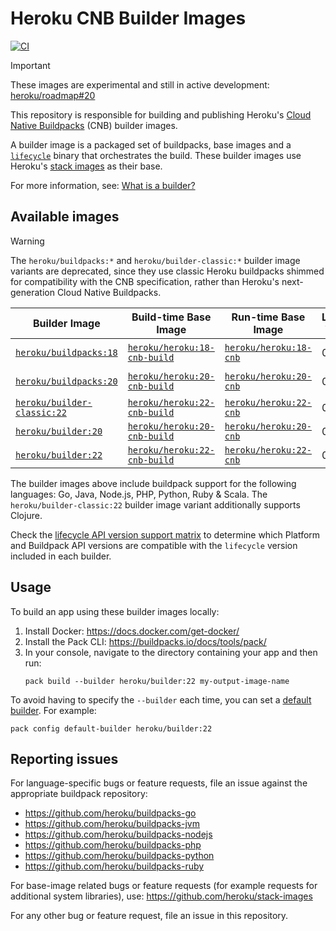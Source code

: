 # Heroku CNB Builder Images

[![CI](https://github.com/heroku/cnb-builder-images/actions/workflows/build-test-publish.yml/badge.svg)](https://github.com/heroku/cnb-builder-images/actions/workflows/build-test-publish.yml)

> [!IMPORTANT]
> These images are experimental and still in active development: [heroku/roadmap#20](https://github.com/heroku/roadmap/issues/20)

This repository is responsible for building and publishing Heroku's [Cloud Native Buildpacks](https://buildpacks.io)
(CNB) builder images.

A builder image is a packaged set of buildpacks, base images and a [`lifecycle`](https://github.com/buildpacks/lifecycle)
binary that orchestrates the build. These builder images use Heroku's [stack images](https://github.com/heroku/stack-images)
as their base.

For more information, see: [What is a builder?](https://buildpacks.io/docs/concepts/#what-is-a-builder)

## Available images

> [!WARNING]
> The `heroku/buildpacks:*` and `heroku/builder-classic:*` builder image variants are deprecated,
> since they use classic Heroku buildpacks shimmed for compatibility with the CNB specification,
> rather than Heroku's next-generation Cloud Native Buildpacks.

| Builder Image                                       | Build-time Base Image                       | Run-time Base Image                   | Lifecycle Version | Buildpack Types  | Status      |
|-----------------------------------------------------|---------------------------------------------|---------------------------------------|-------------------|------------------|-------------|
| [`heroku/buildpacks:18`][buildpacks-tags]           | [`heroku/heroku:18-cnb-build`][heroku-tags] | [`heroku/heroku:18-cnb`][heroku-tags] | 0.16.1            | Shimmed + Native | End-of-life |
| [`heroku/buildpacks:20`][buildpacks-tags]           | [`heroku/heroku:20-cnb-build`][heroku-tags] | [`heroku/heroku:20-cnb`][heroku-tags] | 0.17.2            | Shimmed + Native | Deprecated  |
| [`heroku/builder-classic:22`][builder-classic-tags] | [`heroku/heroku:22-cnb-build`][heroku-tags] | [`heroku/heroku:22-cnb`][heroku-tags] | 0.17.2            | Shimmed          | Deprecated  |
| [`heroku/builder:20`][builder-tags]                 | [`heroku/heroku:20-cnb-build`][heroku-tags] | [`heroku/heroku:20-cnb`][heroku-tags] | 0.18.3            | Native           | Available   |
| [`heroku/builder:22`][builder-tags]                 | [`heroku/heroku:22-cnb-build`][heroku-tags] | [`heroku/heroku:22-cnb`][heroku-tags] | 0.18.3            | Native           | Recommended |

The builder images above include buildpack support for the following languages: Go, Java, Node.js, PHP, Python, Ruby & Scala. The `heroku/builder-classic:22` builder image variant additionally supports Clojure.

Check the [lifecycle API version support matrix](https://github.com/buildpacks/lifecycle#supported-apis) to determine
which Platform and Buildpack API versions are compatible with the `lifecycle` version included in each builder.

## Usage

To build an app using these builder images locally:

1. Install Docker: https://docs.docker.com/get-docker/
2. Install the Pack CLI: https://buildpacks.io/docs/tools/pack/
3. In your console, navigate to the directory containing your app and then run:
   ```term
   pack build --builder heroku/builder:22 my-output-image-name
   ```

To avoid having to specify the `--builder` each time, you can set a
[default builder](https://buildpacks.io/docs/tools/pack/cli/pack_config_default-builder/). For example:

```term
pack config default-builder heroku/builder:22
```

## Reporting issues

For language-specific bugs or feature requests, file an issue against the appropriate buildpack repository:

- https://github.com/heroku/buildpacks-go
- https://github.com/heroku/buildpacks-jvm
- https://github.com/heroku/buildpacks-nodejs
- https://github.com/heroku/buildpacks-php
- https://github.com/heroku/buildpacks-python
- https://github.com/heroku/buildpacks-ruby

For base-image related bugs or feature requests (for example requests for additional system libraries), use:
https://github.com/heroku/stack-images

For any other bug or feature request, file an issue in this repository.

[builder-tags]: https://hub.docker.com/r/heroku/builder/tags
[builder-classic-tags]: https://hub.docker.com/r/heroku/builder-classic/tags
[buildpacks-tags]: https://hub.docker.com/r/heroku/buildpacks/tags
[heroku-tags]: https://hub.docker.com/r/heroku/heroku/tags
